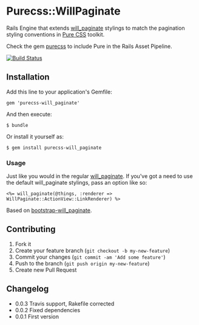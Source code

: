 # Purecss::WillPaginate

Rails Engine that extends [will_paginate][wp] stylings to match the pagination styling conventions 
in [Pure CSS][pc] toolkit.

Check the gem [purecss](https://github.com/mseri/rails-purecss) to include Pure in the Rails Asset Pipeline.

[![Build Status](https://travis-ci.org/mseri/rails-purecss-will_paginate.png?branch=master)](https://travis-ci.org/mseri/rails-purecss-will_paginate.png?branch=master)


## Installation

Add this line to your application's Gemfile:

    gem 'purecss-will_paginate'

And then execute:

    $ bundle

Or install it yourself as:

    $ gem install purecss-will_paginate

### Usage

Just like you would in the regular [will_paginate][wp].  If you've got a need to use the default will_paginate stylings,
pass an option like so:

    <%= will_paginate(@things, :renderer => WillPaginate::ActionView::LinkRenderer) %>

Based on [bootstrap-will_paginate](https://github.com/yrgoldteeth/bootstrap-will_paginate).

## Contributing

1. Fork it
2. Create your feature branch (`git checkout -b my-new-feature`)
3. Commit your changes (`git commit -am 'Add some feature'`)
4. Push to the branch (`git push origin my-new-feature`)
5. Create new Pull Request

[wp]: http://github.com/mislav/will_paginate
[pc]: http://purecss.io

## Changelog 
- 0.0.3 Travis support, Rakefile corrected
- 0.0.2 Fixed dependencies
- 0.0.1 First version
